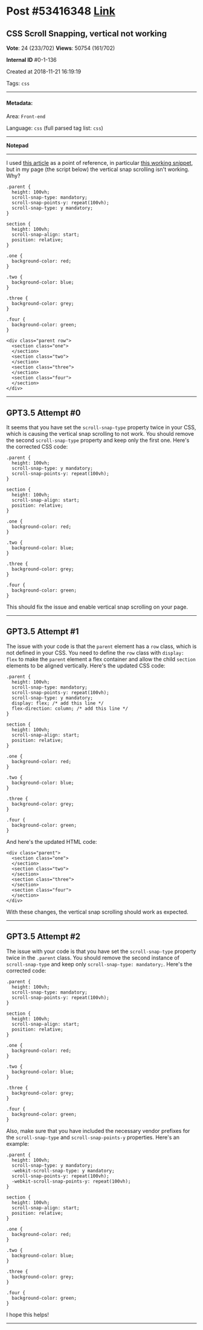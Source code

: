 
# Post \#53416348 [Link](https://stackoverflow.com/questions/53416348/)

## CSS Scroll Snapping, vertical not working

**Vote**: 24 (233/702) **Views**: 50754 (161/702) 

**Internal ID** \#0-1-136

Created at 2018-11-21 16:19:19

Tags: `css`

----------

#### Metadata:

Area: `Front-end`

Language: `css` (full parsed tag list: `css`)

----------

**Notepad**


----------

I used [this article](https://css-tricks.com/practical-css-scroll-snapping/) as a point of reference, in particular [this working snippet](https://codepen.io/maxakohler/pen/KBKNxd), but in my page (the script below) the vertical snap scrolling isn't working. Why?
```
.parent {
  height: 100vh;
  scroll-snap-type: mandatory;
  scroll-snap-points-y: repeat(100vh);
  scroll-snap-type: y mandatory;
}

section {
  height: 100vh;
  scroll-snap-align: start;
  position: relative;
}

.one {
  background-color: red;
}

.two {
  background-color: blue;
}

.three {
  background-color: grey;
}

.four {
  background-color: green;
}
```
```
<div class="parent row">
  <section class="one">
  </section>
  <section class="two">
  </section>
  <section class="three">
  </section>
  <section class="four">
  </section>
</div>
```




----------
        
## GPT3.5 Attempt \#0

It seems that you have set the `scroll-snap-type` property twice in your CSS, which is causing the vertical snap scrolling to not work. You should remove the second `scroll-snap-type` property and keep only the first one. Here's the corrected CSS code:

```
.parent {
  height: 100vh;
  scroll-snap-type: y mandatory;
  scroll-snap-points-y: repeat(100vh);
}

section {
  height: 100vh;
  scroll-snap-align: start;
  position: relative;
}

.one {
  background-color: red;
}

.two {
  background-color: blue;
}

.three {
  background-color: grey;
}

.four {
  background-color: green;
}
```

This should fix the issue and enable vertical snap scrolling on your page.

--------

## GPT3.5 Attempt \#1

The issue with your code is that the `parent` element has a `row` class, which is not defined in your CSS. You need to define the `row` class with `display: flex` to make the `parent` element a flex container and allow the child `section` elements to be aligned vertically. Here's the updated CSS code:

```
.parent {
  height: 100vh;
  scroll-snap-type: mandatory;
  scroll-snap-points-y: repeat(100vh);
  scroll-snap-type: y mandatory;
  display: flex; /* add this line */
  flex-direction: column; /* add this line */
}

section {
  height: 100vh;
  scroll-snap-align: start;
  position: relative;
}

.one {
  background-color: red;
}

.two {
  background-color: blue;
}

.three {
  background-color: grey;
}

.four {
  background-color: green;
}
```

And here's the updated HTML code:

```
<div class="parent">
  <section class="one">
  </section>
  <section class="two">
  </section>
  <section class="three">
  </section>
  <section class="four">
  </section>
</div>
```

With these changes, the vertical snap scrolling should work as expected.

--------

## GPT3.5 Attempt \#2

The issue with your code is that you have set the `scroll-snap-type` property twice in the `.parent` class. You should remove the second instance of `scroll-snap-type` and keep only `scroll-snap-type: mandatory;`. Here's the corrected code:

```
.parent {
  height: 100vh;
  scroll-snap-type: mandatory;
  scroll-snap-points-y: repeat(100vh);
}

section {
  height: 100vh;
  scroll-snap-align: start;
  position: relative;
}

.one {
  background-color: red;
}

.two {
  background-color: blue;
}

.three {
  background-color: grey;
}

.four {
  background-color: green;
}
```

Also, make sure that you have included the necessary vendor prefixes for the `scroll-snap-type` and `scroll-snap-points-y` properties. Here's an example:

```
.parent {
  height: 100vh;
  scroll-snap-type: y mandatory;
  -webkit-scroll-snap-type: y mandatory;
  scroll-snap-points-y: repeat(100vh);
  -webkit-scroll-snap-points-y: repeat(100vh);
}

section {
  height: 100vh;
  scroll-snap-align: start;
  position: relative;
}

.one {
  background-color: red;
}

.two {
  background-color: blue;
}

.three {
  background-color: grey;
}

.four {
  background-color: green;
}
``` 

I hope this helps!

--------
